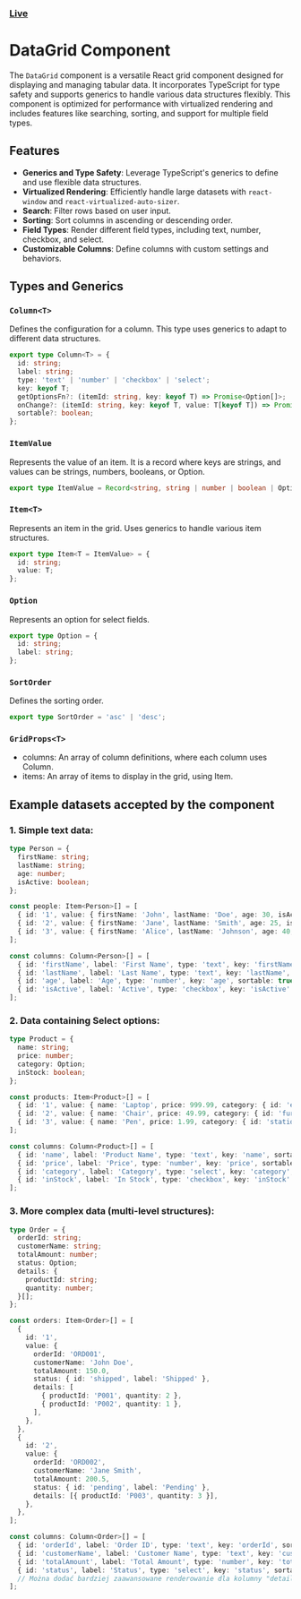 ### [Live](https://grid-spike.vercel.app/)

# DataGrid Component

The `DataGrid` component is a versatile React grid component designed for displaying and managing tabular data. It incorporates TypeScript for type safety and supports generics to handle various data structures flexibly. This component is optimized for performance with virtualized rendering and includes features like searching, sorting, and support for multiple field types.

## Features

- **Generics and Type Safety**: Leverage TypeScript's generics to define and use flexible data structures.
- **Virtualized Rendering**: Efficiently handle large datasets with `react-window` and `react-virtualized-auto-sizer`.
- **Search**: Filter rows based on user input.
- **Sorting**: Sort columns in ascending or descending order.
- **Field Types**: Render different field types, including text, number, checkbox, and select.
- **Customizable Columns**: Define columns with custom settings and behaviors.

## Types and Generics

### `Column<T>`
Defines the configuration for a column. This type uses generics to adapt to different data structures.

```typescript
export type Column<T> = {
  id: string;
  label: string;
  type: 'text' | 'number' | 'checkbox' | 'select';
  key: keyof T;
  getOptionsFn?: (itemId: string, key: keyof T) => Promise<Option[]>;
  onChange?: (itemId: string, key: keyof T, value: T[keyof T]) => Promise<void>;
  sortable?: boolean;
};
```

### `ItemValue`
Represents the value of an item. It is a record where keys are strings, and values can be strings, numbers, booleans, or Option.

```typescript
export type ItemValue = Record<string, string | number | boolean | Option>;
```

### `Item<T>`
Represents an item in the grid. Uses generics to handle various item structures.

```typescript
export type Item<T = ItemValue> = {
  id: string;
  value: T;
};
```

### `Option`

Represents an option for select fields.

```typescript
export type Option = {
  id: string;
  label: string;
};
```

### `SortOrder`
Defines the sorting order.

```typescript
export type SortOrder = 'asc' | 'desc';
```

### `GridProps<T>`
- columns: An array of column definitions, where each column uses Column<T>.
- items: An array of items to display in the grid, using Item<T>.

## Example datasets accepted by the component

### 1. Simple text data:

```typescript
type Person = {
  firstName: string;
  lastName: string;
  age: number;
  isActive: boolean;
};

const people: Item<Person>[] = [
  { id: '1', value: { firstName: 'John', lastName: 'Doe', age: 30, isActive: true } },
  { id: '2', value: { firstName: 'Jane', lastName: 'Smith', age: 25, isActive: false } },
  { id: '3', value: { firstName: 'Alice', lastName: 'Johnson', age: 40, isActive: true } },
];

const columns: Column<Person>[] = [
  { id: 'firstName', label: 'First Name', type: 'text', key: 'firstName', sortable: true },
  { id: 'lastName', label: 'Last Name', type: 'text', key: 'lastName', sortable: true },
  { id: 'age', label: 'Age', type: 'number', key: 'age', sortable: true },
  { id: 'isActive', label: 'Active', type: 'checkbox', key: 'isActive' },
];
```

### 2. Data containing Select options:

```typescript
type Product = {
  name: string;
  price: number;
  category: Option;
  inStock: boolean;
};

const products: Item<Product>[] = [
  { id: '1', value: { name: 'Laptop', price: 999.99, category: { id: 'electronics', label: 'Electronics' }, inStock: true } },
  { id: '2', value: { name: 'Chair', price: 49.99, category: { id: 'furniture', label: 'Furniture' }, inStock: false } },
  { id: '3', value: { name: 'Pen', price: 1.99, category: { id: 'stationery', label: 'Stationery' }, inStock: true } },
];

const columns: Column<Product>[] = [
  { id: 'name', label: 'Product Name', type: 'text', key: 'name', sortable: true },
  { id: 'price', label: 'Price', type: 'number', key: 'price', sortable: true },
  { id: 'category', label: 'Category', type: 'select', key: 'category', sortable: true },
  { id: 'inStock', label: 'In Stock', type: 'checkbox', key: 'inStock' },
];
```

### 3. More complex data (multi-level structures):

```typescript
type Order = {
  orderId: string;
  customerName: string;
  totalAmount: number;
  status: Option;
  details: {
    productId: string;
    quantity: number;
  }[];
};

const orders: Item<Order>[] = [
  {
    id: '1',
    value: {
      orderId: 'ORD001',
      customerName: 'John Doe',
      totalAmount: 150.0,
      status: { id: 'shipped', label: 'Shipped' },
      details: [
        { productId: 'P001', quantity: 2 },
        { productId: 'P002', quantity: 1 },
      ],
    },
  },
  {
    id: '2',
    value: {
      orderId: 'ORD002',
      customerName: 'Jane Smith',
      totalAmount: 200.5,
      status: { id: 'pending', label: 'Pending' },
      details: [{ productId: 'P003', quantity: 3 }],
    },
  },
];

const columns: Column<Order>[] = [
  { id: 'orderId', label: 'Order ID', type: 'text', key: 'orderId', sortable: true },
  { id: 'customerName', label: 'Customer Name', type: 'text', key: 'customerName', sortable: true },
  { id: 'totalAmount', label: 'Total Amount', type: 'number', key: 'totalAmount', sortable: true },
  { id: 'status', label: 'Status', type: 'select', key: 'status', sortable: true },
  // Można dodać bardziej zaawansowane renderowanie dla kolumny "details"
];
```
